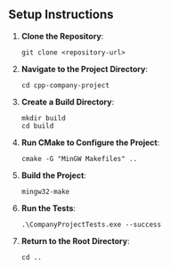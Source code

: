 

## Setup Instructions

1. **Clone the Repository**: 
   ```
   git clone <repository-url>
   ```

2. **Navigate to the Project Directory**: 
   ```
   cd cpp-company-project
   ```

3. **Create a Build Directory**: 
   ```
   mkdir build
   cd build
   ```

4. **Run CMake to Configure the Project**: 
   ```
   cmake -G "MinGW Makefiles" ..
   ```

5. **Build the Project**: 
   ```
   mingw32-make
   ```

6. **Run the Tests**: 
   ```
   .\CompanyProjectTests.exe --success
   ```

7. **Return to the Root Directory**: 
   ```
   cd ..
   ```

